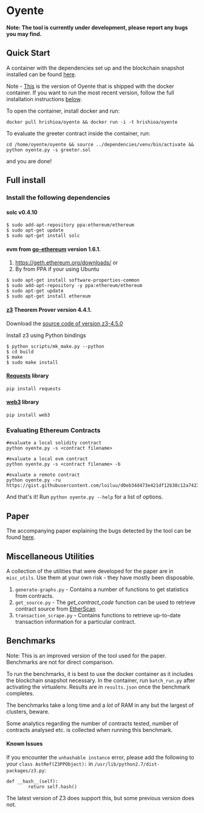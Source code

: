 # Oyente

**Note: The tool is currently under development, please report any bugs you may find.**

## Quick Start

A container with the dependencies set up and the blockchain snapshot installed can be found [here](https://hub.docker.com/r/hrishioa/oyente/).

Note - [This](https://github.com/melonproject/oyente/tree/290f1ae1bbb295b8e61cbf0eed93dbde6f287e69) is the version of Oyente that is shipped with the docker container. If you want to run the most recent version, follow the full installation instructions [below](#full-install). 

To open the container, install docker and run:

```
docker pull hrishioa/oyente && docker run -i -t hrishioa/oyente
```

To evaluate the greeter contract inside the container, run:

```
cd /home/oyente/oyente && source ../dependencies/venv/bin/activate && python oyente.py -s greeter.sol
```

and you are done!

## Full install

### Install the following dependencies
#### solc v0.4.10
```
$ sudo add-apt-repository ppa:ethereum/ethereum
$ sudo apt-get update
$ sudo apt-get install solc
```

#### evm from [go-ethereum](https://github.com/ethereum/go-ethereum) version 1.6.1. 

1. https://geth.ethereum.org/downloads/ or
2. By from PPA if your using Ubuntu
```
$ sudo apt-get install software-properties-common
$ sudo add-apt-repository -y ppa:ethereum/ethereum
$ sudo apt-get update
$ sudo apt-get install ethereum
```

#### [z3](https://github.com/Z3Prover/z3/releases) Theorem Prover version 4.4.1.

Download the [source code of version z3-4.5.0](https://github.com/Z3Prover/z3/releases/tag/z3-4.5.0)

Install z3 using Python bindings

```
$ python scripts/mk_make.py --python
$ cd build
$ make
$ sudo make install
```

#### [Requests](https://github.com/kennethreitz/requests/) library

```
pip install requests
```

#### [web3](https://github.com/pipermerriam/web3.py) library

```
pip install web3
```

### Evaluating Ethereum Contracts

```
#evaluate a local solidity contract
python oyente.py -s <contract filename>

#evaluate a local evm contract
python oyente.py -s <contract filename> -b

#evaluate a remote contract
python oyente.py -ru https://gist.githubusercontent.com/loiluu/d0eb34d473e421df12b38c12a7423a61/raw/2415b3fb782f5d286777e0bcebc57812ce3786da/puzzle.sol

```

And that's it! Run ```python oyente.py --help``` for a list of options.

## Paper

The accompanying paper explaining the bugs detected by the tool can be found [here](http://www.comp.nus.edu.sg/~loiluu/papers/oyente.pdf).

## Miscellaneous Utilities

A collection of the utilities that were developed for the paper are in `misc_utils`. Use them at your own risk - they have mostly been disposable.

1. `generate-graphs.py` - Contains a number of functions to get statistics from contracts.
2. `get_source.py` - The *get_contract_code* function can be used to retrieve contract source from [EtherScan](https://etherscan.io)
3. `transaction_scrape.py` - Contains functions to retrieve up-to-date transaction information for a particular contract.

## Benchmarks

Note: This is an improved version of the tool used for the paper. Benchmarks are not for direct comparison.

To run the benchmarks, it is best to use the docker container as it includes the blockchain snapshot necessary.
In the container, run `batch_run.py` after activating the virtualenv. Results are in `results.json` once the benchmark completes.

The benchmarks take a long time and a *lot* of RAM in any but the largest of clusters, beware.

Some analytics regarding the number of contracts tested, number of contracts analysed etc. is collected when running this benchmark.

#### Known Issues
If you encounter the `unhashable instance` error, please add the following to your `class AstRef(Z3PPObject):` in `/usr/lib/python2.7/dist-packages/z3.py`:
```
def __hash__(self):
        return self.hash()
```
The latest version of Z3 does support this, but some previous version does not.
